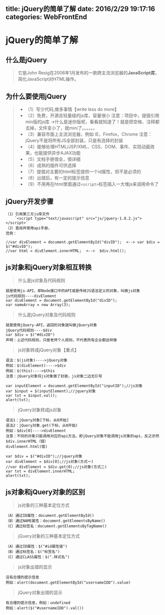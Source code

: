 title: jQuery的简单了解
date: 2016/2/29 19:17:16               
categories: WebFrontEnd
---

# jQuery的简单了解 #


## 什么是jQuery ##
> 它是John Resig在2006年1月发布的一款跨主流浏览器的**JavaScript库**，简化JavaScript对HTML操作。

## 为什么要使用jQuery ##
> - （1）写少代码,做多事情【write less do more】
> - （2）免费，开源且轻量级的js库，容量很小
>       注意：项目中，提倡引用min版的js库 ->什么是迷你版呢，看看就知道了！就是把空格、注释都去掉，文件变小了，就mini了。。。。。。
> - （3）兼容市面上主流浏览器，例如 IE，Firefox，Chrome
>      注意：jQuery不是将所有JS全部封装，只是有选择的封装
> - （4）能够处理HTML/JSP/XML、CSS、DOM、事件、实现动画效果，也能提供异步AJAX功能
> - （5）文档手册很全，很详细
> - （6）成熟的插件可供选择
> - （7）提倡对主要的html标签提供一个id属性，但不是必须的
> - （8）出错后，有一定的提示信息
> - （9）不用再在html里面通过`<script>`标签插入一大堆js来调用命令了

## jQuery开发步骤 ##

	（1）引用第三方js库文件
		`<script type="text/javascript" src="js/jquery-1.8.2.js"></script>`
	（2）查阅并使用api手册，
	范例：
	
	//var divElement = document.getElementById("divID");  <--> var $div = $("#divID");
	//var html = divElement.innerHTML;  <-->  $div.html();

## js对象和jQuery对象相互转换 ##

> 什么是js对象及代码规则

	就是使用js-API，即Node接口中的API或是传统JS语法定义的对象，叫做js对象
	js代码规则----divElement
	var divElement = document.getElementById("divID");
	var nameArray = new Array(3);
	
>什么是jQuery对象及代码规则

	就是使用jQuery-API，返回的对象就叫做jQuery对象
	jQuery代码规则----$div
	var $div = $("#divID")
	声明：上述代码规则，只是老师个人规则，不代表所有企业都这样做
	
>js对象转成jQuery对象【重点】

	语法：$(js对象)---->jQuery对象
	例如：$(divElement)---->$div
	例如：$(this)---->$this
	注意：jQuery对象将js对象做了封装，js对象二边无引号
	
	var inputElement = document.getElementById("inputID");//js对象 
	var $input = $(inputElement);//jquery对象
	var txt = $input.val();
	alert(txt);	 
	
> jQuery对象转成js对象

	语法1：jQuery对象[下标，从0开始]
	语法2：jQuery对象.get(下标，从0开始)
	例如：$div[0]---->divElement
	注意：不同的对象只能调用对应的api方法，即jQuery对象不能调用js对象的api，反之亦然
	$div.innerHTML（错）
	divElement.html(错) 
	
	var $div = $("#divID");//jquery对象
	var divElement = $div[0];//js对象(方式一)
	//var divElement = $div.get(0);//js对象(方式二)
	var txt = divElement.innerHTML;		  
	alert(txt);	 
	
	
## js对象和jQuery对象的区别 ##

> js对象的三种基本定位方式

	（A）通过ID属性：document.getElementById()
	（B）通过NAME属性：document.getElementsByName()
	（C）通过标签名：document.getElementsByTagName()
>jQuery对象的三种基本定位方式

	（A）通过ID属性：$("#id属性值")
	（B）通过标签名：$("标签名")
	（C）通过CLASS属性：$(".样式名")
>js对象出错的显示

	没有合理的提示信息
	例如：alert(document.getElementById("usernameIDD").value)
>jQuery对象出错的显示

	有合理的提示信息，例如：undefined
	例如：alert($("#usernameIDD").val())	



